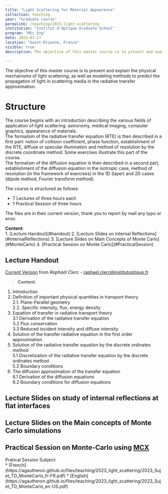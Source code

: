 ```yaml
---
title: "Light Scattering for Material Appearence"
collection: teaching
year: "Graduate course"
permalink: /teaching/2023-light-scattering
institution: "Institut d'Optique Graduate School"
program: "MSc Eng"
date: 2023-01-27
location: "Saint-Etienne, France"
visible: true
description: The objective of this master course is to present and explain the physical mechanisms of light scattering, as well as modeling methods to predict the propagation of light in scattering media in the radiative transfer approximation.

---
```


The objective of this master course is to present and explain the physical mechanisms of light scattering, as well as modeling methods to predict the propagation of light in scattering media in the radiative transfer approximation.

# Structure 
The course begins with an introduction describing the various fields of application of light scattering: astronomy, medical imaging, computer graphics, appearance of materials.<br/>
The formalism of the radiative transfer equation (RTE) is then described in a first part: notion of collision coefficient, phase function, establishment of the RTE, diffuse or specular illumination and method of resolution by the discrete coordinate method. Some exercises illustrate this part of the course.<br/>
The formalism of the diffusion equation is then described in a second part, establishment of the diffusion equation in the isotropic case, method of resolution (in the framework of exercises) in the 1D (layer) and 2D cases (dipole method, Fourier transform method).

The course is structured as follows:
- 7 Lectures of three hours each
- 1 Practical Session of three hours

The files are in their current version, thank you to report by mail any typo or error.

<p style="margin-bottom: 0;"><strong>Content</strong>:</p>
1. [Lecture Handout](#handout)
2. [Lecture Slides on Internal Reflections](#internalReflections)
3. [Lecture Slides on Main Concepts of Monte Carlo](#MonteCarlo) 
4. [Practical Session on Monte Carlo](#PracticalSession)

## Lecture Handout <a name="handout"></a>

[Current Version](https://agautheron.github.io/files/teaching/2023_light_scattering/Cours_2022_2023.pdf) from *Raphaël Clerc* - raphael.clerc@institutoptique.fr<br/>
><p style="margin-bottom: 0;"><strong>Content</strong>:</p>
1. Introduction
2. Definition of important physical quantities in transport theory<br/>
	2.1. Plane-Parallel geometry<br/>
	2.2. Specific intensity, flux, energy density
3.  Equation of transfer in radiative transport theory<br/>
	3.1  Derivation of the radiative transfer equation<br/>
	3.2  Flux conservation<br/>
	3.3  Reduced incident intensity and diffuse intensity
4.  Solution of the transfer radiative equation in the first order approximation
5.  Solution of the radiative transfer equation by the discrete ordinates method<br/>
  5.1  Discretization of the radiative transfer equation by the discrete ordinates method<br/>
  5.2  Boundary conditions
6.  The diffusion approximation of the transfer equation<br/>
  6.1  Derivation of the diffusion equations<br/>
  6.2  Boundary conditions for diffusion equations

## Lecture Slides on study of internal reflections at flat interfaces <a name="internalReflections"></a>[<i class="fa fa-external-link" aria-hidden="true"></i>](https://agautheron.github.io/files/teaching/2023_light_scattering/2023_Lecture_Internal_Reflections.ppsx)

## Lecture Slides on the Main concepts of Monte Carlo simulations  <a name="MonteCarlo"></a>[<i class="fa fa-external-link" aria-hidden="true"></i>](https://agautheron.github.io/files/teaching/2023_light_scattering/2023_Lecture_MC.ppsx)

## Practical Session on Monte-Carlo using [MCX](http://mcx.space/)  <a name="PracticalSession"></a>

<p style="margin-bottom: 0;">Pratical Session Subject: </p>
* [French](https://agautheron.github.io/files/teaching/2023_light_scattering/2023_Sujet_TD_MonteCarlo_fr-FR.pdf) 
* [English](https://agautheron.github.io/files/teaching/2023_light_scattering/2023_Sujet_TD_MonteCarlo_en-US.pdf)